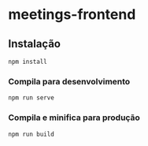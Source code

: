 # meetings-frontend

## Instalação
```
npm install
```

### Compila para desenvolvimento
```
npm run serve
```

### Compila e minifica para produção
```
npm run build
```

